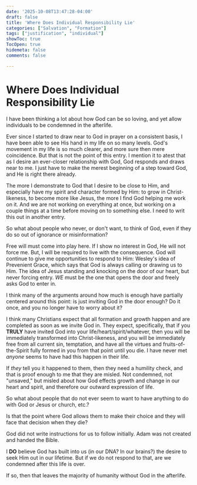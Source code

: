 ```yaml
---
date: '2025-10-08T13:47:28-04:00'
draft: false
title: 'Where Does Individual Responsibility Lie'
categories: ["Salvation", "Formation"]
tags: ["justification", "individual"]
showToc: true
TocOpen: true
hidemeta: false
comments: false

---
```

# Where Does Individual Responsibility Lie

I have been thinking a lot about how God can be so loving, and yet allow individuals to be condemned in the afterlife.

Ever since I started to draw near to God in prayer on a consistent basis, I have been able to see His hand in my life on so many levels.  God's movement in my life is so much clearer, and more sure then mere coincidence.  But that is not the point of this entry.  I mention it to atest that as I desire an ever-closer relationship with God, God responds and draws near to me.  I just have to make the merest beginning of a step toward God, and He is right there already.

The more I demonstrate to God that I desire to be close to Him, and especially have my spirit and character formed by Him: to grow in Christ-likeness, to become more like Jesus, the more I find God helping me work on it.  And we are not working on everything at once, but working on a couple things at a time before moving on to something else.  I need to writ this out in another entry.

So what about people who never, or don't want, to think of God, even if they do so out of ignorance or misinformation?

Free will must come into play here.  If I show no interest in God, He will not force me.  But, I will be required to live with the consequence.  God will continue to give me opportunities to respond to Him: Wesley's idea of Prevenient Grace, which says that God is always calling or drawing us to Him.  The idea of Jesus standing and knocking on the door of our heart, but never forcing entry.  *WE* must be the one that opens the door and freely asks God to enter in.

I think many of the arguments around how much is enough have partially centered around this point: is just inviting God in the door enough?  Do it once, and you no longer have to worry about it?

I think many Christians expect that all formation and growth happen and are completed as soon as we invite God in.  They expect, specifically, that if you **TRULY** have invited God into your life/heart/spirit/whatever, then you will be immediately transformed into Christ-likeness, and you will be immediately free from all current sin, temptation, and have all the virtues and fruits-of-the-Spirit fully formed in you from that point until you die.  I have never met *anyone* seems to have had this happen in their life.

If *they* tell you it happened to them, then they need a humility check, and that is proof enough to me that they are misled.  Not condemned, not "unsaved," but misled about how God effects growth and change in our heart and spirit, and therefore our outward expression of life.

So what about people that do not ever seem to want to have anything to do with God or Jesus or church, etc.?

Is that the point where God allows them to make their choice and they will face that decision when they die?

God did not write instructions for us to follow initially.  Adam was not created and handed the Bible.  

I **DO** believe God has built into us (in our DNA? In our brains?) the desire to seek Him out in our lifetime.  But if we do not respond to that, are we condemned after this life is over.

If so, then that leaves the majority of humanity without God in the afterlife.

